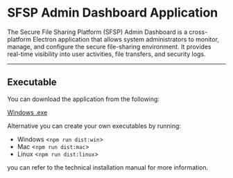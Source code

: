 # SFSP Admin Dashboard Application

The Secure File Sharing Platform (SFSP) Admin Dashboard is a cross-platform Electron application that allows system administrators to monitor, manage, and configure the secure file-sharing environment. It provides real-time visibility into user activities, file transfers, and security logs.

---

##  Executable

You can download the application from the following:

[Windows .exe](https://drive.google.com/file/d/1GIgnyPClt9_nWwZ4e3ktHBGQvqGPLJuP/view?usp=sharing)

Alternative you can create your own executables by running:

- Windows <`npm run dist:win`>
- Mac <`npm run dist:mac`>
- Linux <`npm run dist:linux`>

you can refer to the technical installation manual for more information.
